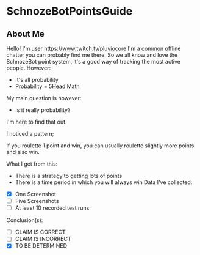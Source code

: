 # SchnozeBotPointsGuide
## About Me

Hello! I'm user https://www.twitch.tv/pluviocore 
I'm a common offline chatter you can probably find me there.
So we all know and love the SchnozeBot point system, it's a good way of tracking the most active people.
However:
   - It's all probability
   - Probability = 5Head Math

My main question is however:
   - Is it really probability?

I'm here to find that out.

I noticed a pattern;

If you roulette 1 point and win, you can usually roulette slightly more points and also win.

What I get from this:
 - There is a strategy to getting lots of points
 - There is a time period in which you will always win
Data I've collected:
 - [x] One Screenshot
 - [ ] Five Screenshots
 - [ ] At least 10 recorded test runs

Conclusion(s):
 - [ ] CLAIM IS CORRECT
 - [ ] CLAIM IS INCORRECT
 - [X] TO BE DETERMINED
